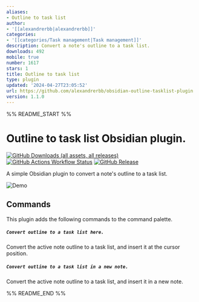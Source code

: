 ```yaml
---
aliases:
- Outline to task list
author:
- '[[alexandrerbb|alexandrerbb]]'
categories:
- '[[categories/Task management|Task management]]'
description: Convert a note's outline to a task list.
downloads: 492
mobile: true
number: 1617
stars: 1
title: Outline to task list
type: plugin
updated: '2024-04-27T23:05:52'
url: https://github.com/alexandrerbb/obsidian-outline-tasklist-plugin
version: 1.1.0
---
```


%% README_START %%

# Outline to task list Obsidian plugin.

[![GitHub Downloads (all assets, all releases)](https://img.shields.io/github/downloads/alexandrerbb/obsidian-outline-tasklist-plugin/total?logo=obsidian&color=7c3aed)](https://obsidian.md/plugins?id=outline-task-list) [![GitHub Actions Workflow Status](https://img.shields.io/github/actions/workflow/status/alexandrerbb/obsidian-outline-tasklist-plugin/release.yml)](https://github.com/alexandrerbb/obsidian-outline-tasklist-plugin/actions/workflows/release.yml) [![GitHub Release](https://img.shields.io/github/v/release/alexandrerbb/obsidian-outline-tasklist-plugin)](https://github.com/alexandrerbb/obsidian-outline-tasklist-plugin/releases)



A simple Obsidian plugin to convert a note's outline to a task list.

![Demo](https://raw.githubusercontent.com/alexandrerbb/obsidian-outline-tasklist-plugin/HEAD/demo.gif)

## Commands

This plugin adds the following commands to the command palette.

##### `Convert outline to a task list here.`

Convert the active note outline to a task list, and insert it at the cursor position.

##### `Convert outline to a task list in a new note.`

Convert the active note outline to a task list, and insert it in a new note.


%% README_END %%